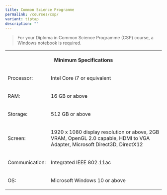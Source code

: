 ```yaml
---
title: Common Science Programme
permalink: /courses/csp/
variant: tiptap
description: ""
---
```

<blockquote>
<p>For your Diploma in Common Science Programme (CSP) course, a Windows notebook
is required.</p>
</blockquote>
<table>
<tbody>
<tr>
<th rowspan="1" colspan="2">
<p>Minimum Specifications</p>
</th>
</tr>
<tr>
<td rowspan="1" colspan="1">
<p>Processor:</p>
</td>
<td rowspan="1" colspan="1">
<p>Intel Core i7 or equivalent</p>
</td>
</tr>
<tr>
<td rowspan="1" colspan="1">
<p>RAM:</p>
</td>
<td rowspan="1" colspan="1">
<p>16 GB or above</p>
</td>
</tr>
<tr>
<td rowspan="1" colspan="1">
<p>Storage:</p>
</td>
<td rowspan="1" colspan="1">
<p>512 GB or above</p>
</td>
</tr>
<tr>
<td rowspan="1" colspan="1">
<p>Screen:</p>
</td>
<td rowspan="1" colspan="1">
<p>1920 x 1080 display resolution or above, 2GB VRAM, OpenGL 2.0 capable,
HDMI to VGA Adapter, Microsoft Direct3D, DirectX12</p>
</td>
</tr>
<tr>
<td rowspan="1" colspan="1">
<p>Communication:</p>
</td>
<td rowspan="1" colspan="1">
<p>Integrated IEEE 802.11ac</p>
</td>
</tr>
<tr>
<td rowspan="1" colspan="1">
<p>OS:</p>
</td>
<td rowspan="1" colspan="1">
<p>Microsoft Windows 10 or above</p>
</td>
</tr>
</tbody>
</table>
<p></p>